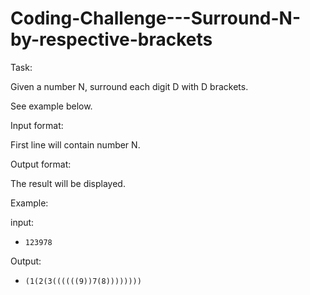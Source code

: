 # Coding-Challenge---Surround-N-by-respective-brackets

Task:

Given a number N, surround each digit D with D brackets. 

See example below. 

Input format:

First line will contain number N.

Output format:

The result will be displayed.

Example:

input:
- `123978`

Output: 
- `(1(2(3((((((9))7(8))))))))`
